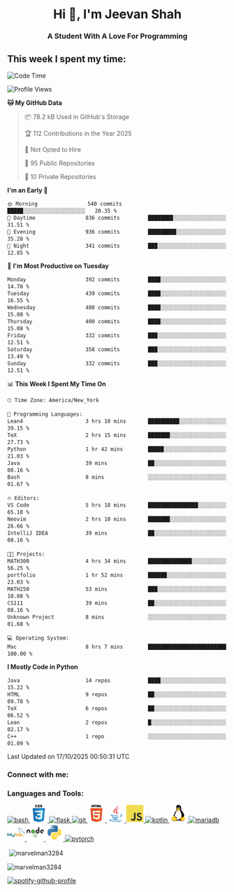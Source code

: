 <h1 align="center">Hi 👋, I'm Jeevan Shah</h1>
<h3 align="center">A Student With A Love For Programming</h3>

## This week I spent my time:

<!--START_SECTION:waka-->
![Code Time](http://img.shields.io/badge/Code%20Time-640%20hrs%2055%20mins-blue)

![Profile Views](http://img.shields.io/badge/Profile%20Views-0-blue)

**🐱 My GitHub Data** 

> 📦 78.2 kB Used in GitHub's Storage 
 > 
> 🏆 112 Contributions in the Year 2025
 > 
> 🚫 Not Opted to Hire
 > 
> 📜 95 Public Repositories 
 > 
> 🔑 10 Private Repositories 
 > 
**I'm an Early 🐤** 

```text
🌞 Morning                540 commits         █████░░░░░░░░░░░░░░░░░░░░   20.35 % 
🌆 Daytime                836 commits         ████████░░░░░░░░░░░░░░░░░   31.51 % 
🌃 Evening                936 commits         █████████░░░░░░░░░░░░░░░░   35.28 % 
🌙 Night                  341 commits         ███░░░░░░░░░░░░░░░░░░░░░░   12.85 % 
```
📅 **I'm Most Productive on Tuesday** 

```text
Monday                   392 commits         ████░░░░░░░░░░░░░░░░░░░░░   14.78 % 
Tuesday                  439 commits         ████░░░░░░░░░░░░░░░░░░░░░   16.55 % 
Wednesday                400 commits         ████░░░░░░░░░░░░░░░░░░░░░   15.08 % 
Thursday                 400 commits         ████░░░░░░░░░░░░░░░░░░░░░   15.08 % 
Friday                   332 commits         ███░░░░░░░░░░░░░░░░░░░░░░   12.51 % 
Saturday                 358 commits         ███░░░░░░░░░░░░░░░░░░░░░░   13.49 % 
Sunday                   332 commits         ███░░░░░░░░░░░░░░░░░░░░░░   12.51 % 
```


📊 **This Week I Spent My Time On** 

```text
🕑︎ Time Zone: America/New_York

💬 Programming Languages: 
Lean4                    3 hrs 10 mins       ██████████░░░░░░░░░░░░░░░   39.15 % 
TeX                      2 hrs 15 mins       ███████░░░░░░░░░░░░░░░░░░   27.73 % 
Python                   1 hr 42 mins        █████░░░░░░░░░░░░░░░░░░░░   21.03 % 
Java                     39 mins             ██░░░░░░░░░░░░░░░░░░░░░░░   08.16 % 
Bash                     8 mins              ░░░░░░░░░░░░░░░░░░░░░░░░░   01.67 % 

🔥 Editors: 
VS Code                  5 hrs 18 mins       ████████████████░░░░░░░░░   65.18 % 
Neovim                   2 hrs 10 mins       ███████░░░░░░░░░░░░░░░░░░   26.66 % 
IntelliJ IDEA            39 mins             ██░░░░░░░░░░░░░░░░░░░░░░░   08.16 % 

🐱‍💻 Projects: 
MATH300                  4 hrs 34 mins       ██████████████░░░░░░░░░░░   56.25 % 
portfolio                1 hr 52 mins        ██████░░░░░░░░░░░░░░░░░░░   23.03 % 
MATH250                  53 mins             ███░░░░░░░░░░░░░░░░░░░░░░   10.88 % 
CS111                    39 mins             ██░░░░░░░░░░░░░░░░░░░░░░░   08.16 % 
Unknown Project          8 mins              ░░░░░░░░░░░░░░░░░░░░░░░░░   01.68 % 

💻 Operating System: 
Mac                      8 hrs 7 mins        █████████████████████████   100.00 % 
```

**I Mostly Code in Python** 

```text
Java                     14 repos            ████░░░░░░░░░░░░░░░░░░░░░   15.22 % 
HTML                     9 repos             ██░░░░░░░░░░░░░░░░░░░░░░░   09.78 % 
TeX                      6 repos             ██░░░░░░░░░░░░░░░░░░░░░░░   06.52 % 
Lean                     2 repos             █░░░░░░░░░░░░░░░░░░░░░░░░   02.17 % 
C++                      1 repo              ░░░░░░░░░░░░░░░░░░░░░░░░░   01.09 % 
```




 Last Updated on 17/10/2025 00:50:31 UTC
<!--END_SECTION:waka-->

<h3 align="left">Connect with me:</h3>
<p align="left">

</p>

<h3 align="left">Languages and Tools:</h3>
<p align="left"> <a href="https://www.gnu.org/software/bash/" target="_blank"> <img src="https://www.vectorlogo.zone/logos/gnu_bash/gnu_bash-icon.svg" alt="bash" width="40" height="40"/> </a> <a href="https://www.w3schools.com/css/" target="_blank"> <img src="https://raw.githubusercontent.com/devicons/devicon/master/icons/css3/css3-original-wordmark.svg" alt="css3" width="40" height="40"/> </a> <a href="https://flask.palletsprojects.com/" target="_blank"> <img src="https://www.vectorlogo.zone/logos/pocoo_flask/pocoo_flask-icon.svg" alt="flask" width="40" height="40"/> </a> <a href="https://git-scm.com/" target="_blank"> <img src="https://www.vectorlogo.zone/logos/git-scm/git-scm-icon.svg" alt="git" width="40" height="40"/> </a> <a href="https://www.w3.org/html/" target="_blank"> <img src="https://raw.githubusercontent.com/devicons/devicon/master/icons/html5/html5-original-wordmark.svg" alt="html5" width="40" height="40"/> </a> <a href="https://www.java.com" target="_blank"> <img src="https://raw.githubusercontent.com/devicons/devicon/master/icons/java/java-original.svg" alt="java" width="40" height="40"/> </a> <a href="https://developer.mozilla.org/en-US/docs/Web/JavaScript" target="_blank"> <img src="https://raw.githubusercontent.com/devicons/devicon/master/icons/javascript/javascript-original.svg" alt="javascript" width="40" height="40"/> </a> <a href="https://kotlinlang.org" target="_blank"> <img src="https://www.vectorlogo.zone/logos/kotlinlang/kotlinlang-icon.svg" alt="kotlin" width="40" height="40"/> </a> <a href="https://www.linux.org/" target="_blank"> <img src="https://raw.githubusercontent.com/devicons/devicon/master/icons/linux/linux-original.svg" alt="linux" width="40" height="40"/> </a> <a href="https://mariadb.org/" target="_blank"> <img src="https://www.vectorlogo.zone/logos/mariadb/mariadb-icon.svg" alt="mariadb" width="40" height="40"/> </a> <a href="https://www.mysql.com/" target="_blank"> <img src="https://raw.githubusercontent.com/devicons/devicon/master/icons/mysql/mysql-original-wordmark.svg" alt="mysql" width="40" height="40"/> </a> <a href="https://nodejs.org" target="_blank"> <img src="https://raw.githubusercontent.com/devicons/devicon/master/icons/nodejs/nodejs-original-wordmark.svg" alt="nodejs" width="40" height="40"/> </a> <a href="https://www.python.org" target="_blank"> <img src="https://raw.githubusercontent.com/devicons/devicon/master/icons/python/python-original.svg" alt="python" width="40" height="40"/> </a> <a href="https://pytorch.org/" target="_blank"> <img src="https://www.vectorlogo.zone/logos/pytorch/pytorch-icon.svg" alt="pytorch" width="40" height="40"/> </a> </p>


<p>&nbsp;<img align="center" src="https://github-readme-stats.vercel.app/api?username=marvelman3284&show_icons=true&locale=en&theme=blue-green" alt="marvelman3284" /></p>

<p><img align="center" src="https://github-readme-streak-stats.herokuapp.com/?user=marvelman3284&theme=blue-green" alt="marvelman3284" /></p>


[![spotify-github-profile](https://spotify-github-profile.vercel.app/api/view?uid=lp0lvf5zzesrwq2hdzmfnkjsq&cover_image=true&theme=default)](https://github.com/kittinan/spotify-github-profile)
